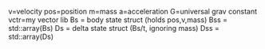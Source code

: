 v=velocity
pos=position
m=mass
a=acceleration
G=universal grav constant
vctr=my vector lib 
Bs = body state struct (holds pos,v,mass)
Bss = std::array(Bs)
Ds = delta state struct (Bs/t, ignoring mass)
Dss = std::array(Ds)


